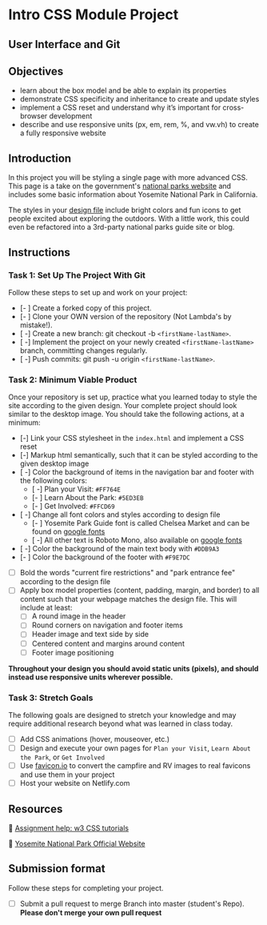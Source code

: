 # Intro CSS Module Project

## User Interface and Git

## Objectives

- learn about the box model and be able to explain its properties
- demonstrate CSS specificity and inheritance to create and update styles
- implement a CSS reset and understand why it’s important for cross-browser development
- describe and use responsive units (px, em, rem, %, and vw.vh) to create a fully responsive website

## Introduction

In this project you will be styling a single page with more advanced CSS. This page is a take on the government's [national parks website](https://www.nps.gov/yose/index.htm) and includes some basic information about Yosemite National Park in California.

The styles in your [design file](/design/desktop.jpg) include bright colors and fun icons to get people excited about exploring the outdoors. With a little work, this could even be refactored into a 3rd-party national parks guide site or blog.

## Instructions

### Task 1: Set Up The Project With Git

Follow these steps to set up and work on your project:

- [- ] Create a forked copy of this project.
- [- ] Clone your OWN version of the repository (Not Lambda's by mistake!).
- [ -] Create a new branch: git checkout -b `<firstName-lastName>`.
- [ -] Implement the project on your newly created `<firstName-lastName>` branch, committing changes regularly.
- [ -] Push commits: git push -u origin `<firstName-lastName>`.

### Task 2: Minimum Viable Product

Once your repository is set up, practice what you learned today to style the site according to the given design. Your complete project should look similar to the desktop image. You should take the following actions, at a minimum:

- [-] Link your CSS stylesheet in the `index.html` and implement a CSS reset 
- [-] Markup html semantically, such that it can be styled according to the given desktop image
- [ -] Color the background of items in the navigation bar and footer with the following colors:
  - [ -] Plan your Visit: `#FF764E`
  - [- ] Learn About the Park: `#5ED3EB`
  - [- ] Get Involved: `#FFCD69`
- [ -] Change all font colors and styles according to design file
  - [- ] Yosemite Park Guide font is called Chelsea Market and can be found on [google fonts](https://fonts.google.com/specimen/Chelsea+Market)
  - [ -] All other text is Roboto Mono, also available on [google fonts](https://fonts.google.com/specimen/Roboto+Mono)
- [ -] Color the background of the main text body with `#DDB9A3`
- [- ] Color the background of the footer with `#F9E7DC`
- [ ] Bold the words "current fire restrictions" and "park entrance fee" according to the design file
- [ ] Apply box model properties (content, padding, margin, and border) to all content such that your webpage matches the design file. This will include at least:
  - [ ] A round image in the header
  - [ ] Round corners on navigation and footer items
  - [ ] Header image and text side by side
  - [ ] Centered content and margins around content
  - [ ] Footer image positioning

**Throughout your design you should avoid static units (pixels), and should instead use responsive units wherever possible.**


### Task 3: Stretch Goals

The following goals are designed to stretch your knowledge and may require additional research beyond what was learned in class today.

- [ ] Add CSS animations (hover, mouseover, etc.)
- [ ] Design and execute your own pages for `Plan your Visit`, `Learn About the Park`, or `Get Involved`
- [ ] Use [favicon.io](https://favicon.io/favicon-converter/) to convert the campfire and RV images to real favicons and use them in your project
- [ ] Host your website on Netlify.com

## Resources

👋 [Assignment help: w3 CSS tutorials](https://www.w3schools.com/css/)

👀 [Yosemite National Park Official Website](https://www.nps.gov/yose/index.htm)

## Submission format

Follow these steps for completing your project.

- [ ] Submit a pull request to merge <firstName-lastName> Branch into master (student's  Repo). **Please don't merge your own pull request**

